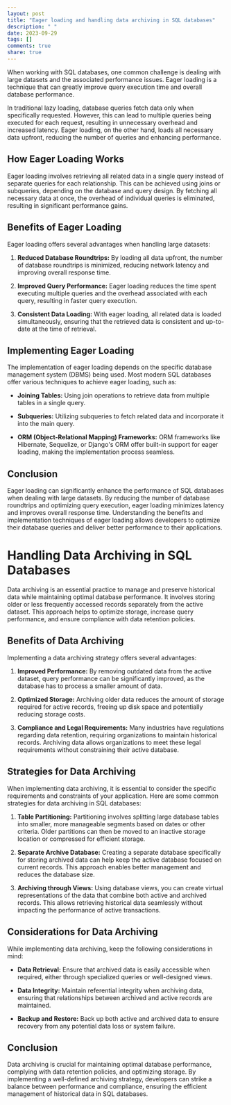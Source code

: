 ```yaml
---
layout: post
title: "Eager loading and handling data archiving in SQL databases"
description: " "
date: 2023-09-29
tags: []
comments: true
share: true
---
```


When working with SQL databases, one common challenge is dealing with large datasets and the associated performance issues. Eager loading is a technique that can greatly improve query execution time and overall database performance. 

In traditional lazy loading, database queries fetch data only when specifically requested. However, this can lead to multiple queries being executed for each request, resulting in unnecessary overhead and increased latency. Eager loading, on the other hand, loads all necessary data upfront, reducing the number of queries and enhancing performance.

## How Eager Loading Works

Eager loading involves retrieving all related data in a single query instead of separate queries for each relationship. This can be achieved using joins or subqueries, depending on the database and query design. By fetching all necessary data at once, the overhead of individual queries is eliminated, resulting in significant performance gains.

## Benefits of Eager Loading

Eager loading offers several advantages when handling large datasets:

1. **Reduced Database Roundtrips:** By loading all data upfront, the number of database roundtrips is minimized, reducing network latency and improving overall response time.

2. **Improved Query Performance:** Eager loading reduces the time spent executing multiple queries and the overhead associated with each query, resulting in faster query execution.

3. **Consistent Data Loading:** With eager loading, all related data is loaded simultaneously, ensuring that the retrieved data is consistent and up-to-date at the time of retrieval.

## Implementing Eager Loading

The implementation of eager loading depends on the specific database management system (DBMS) being used. Most modern SQL databases offer various techniques to achieve eager loading, such as:

- **Joining Tables:** Using join operations to retrieve data from multiple tables in a single query.

- **Subqueries:** Utilizing subqueries to fetch related data and incorporate it into the main query.

- **ORM (Object-Relational Mapping) Frameworks:** ORM frameworks like Hibernate, Sequelize, or Django's ORM offer built-in support for eager loading, making the implementation process seamless.

## Conclusion

Eager loading can significantly enhance the performance of SQL databases when dealing with large datasets. By reducing the number of database roundtrips and optimizing query execution, eager loading minimizes latency and improves overall response time. Understanding the benefits and implementation techniques of eager loading allows developers to optimize their database queries and deliver better performance to their applications.

# Handling Data Archiving in SQL Databases

Data archiving is an essential practice to manage and preserve historical data while maintaining optimal database performance. It involves storing older or less frequently accessed records separately from the active dataset. This approach helps to optimize storage, increase query performance, and ensure compliance with data retention policies.

## Benefits of Data Archiving

Implementing a data archiving strategy offers several advantages:

1. **Improved Performance:** By removing outdated data from the active dataset, query performance can be significantly improved, as the database has to process a smaller amount of data.

2. **Optimized Storage:** Archiving older data reduces the amount of storage required for active records, freeing up disk space and potentially reducing storage costs.

3. **Compliance and Legal Requirements:** Many industries have regulations regarding data retention, requiring organizations to maintain historical records. Archiving data allows organizations to meet these legal requirements without constraining their active database.

## Strategies for Data Archiving

When implementing data archiving, it is essential to consider the specific requirements and constraints of your application. Here are some common strategies for data archiving in SQL databases:

1. **Table Partitioning:** Partitioning involves splitting large database tables into smaller, more manageable segments based on dates or other criteria. Older partitions can then be moved to an inactive storage location or compressed for efficient storage.

2. **Separate Archive Database:** Creating a separate database specifically for storing archived data can help keep the active database focused on current records. This approach enables better management and reduces the database size.

3. **Archiving through Views:** Using database views, you can create virtual representations of the data that combine both active and archived records. This allows retrieving historical data seamlessly without impacting the performance of active transactions.

## Considerations for Data Archiving

While implementing data archiving, keep the following considerations in mind:

- **Data Retrieval:** Ensure that archived data is easily accessible when required, either through specialized queries or well-designed views.

- **Data Integrity:** Maintain referential integrity when archiving data, ensuring that relationships between archived and active records are maintained.

- **Backup and Restore:** Back up both active and archived data to ensure recovery from any potential data loss or system failure.

## Conclusion

Data archiving is crucial for maintaining optimal database performance, complying with data retention policies, and optimizing storage. By implementing a well-defined archiving strategy, developers can strike a balance between performance and compliance, ensuring the efficient management of historical data in SQL databases.